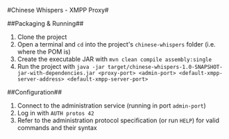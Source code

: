 #Chinese Whispers - XMPP Proxy#

##Packaging & Running##
1. Clone the project
2. Open a terminal and `cd` into the project's `chinese-whispers` folder (i.e. where the POM is)
3. Create the executable JAR with `mvn clean compile assembly:single`
4. Run the project with `java -jar target/chinese-whispers-1.0-SNAPSHOT-jar-with-dependencies.jar <proxy-port> <admin-port> <default-xmpp-server-address> <default-xmpp-server-port>`

##Configuration##
1. Connect to the administration service (running in port `admin-port`)
2. Log in with `AUTH protos 42`
3. Refer to the administration protocol specification (or run `HELP`) for valid commands and their syntax
